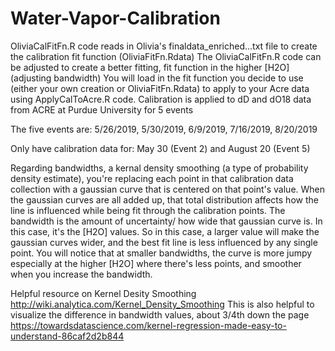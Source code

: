 # Water-Vapor-Calibration
OliviaCalFitFn.R code reads in Olivia's finaldata_enriched...txt file to create the calibration fit function (OliviaFitFn.Rdata) 
The OliviaCalFitFn.R code can be adjusted to create a better fitting, fit function in the higher [H2O] (adjusting bandwidth)
You will load in the fit function you decide to use (either your own creation or OliviaFitFn.Rdata) to apply to your Acre data using ApplyCalToAcre.R code. 
Calibration is applied to dD and dO18 data from ACRE at Purdue University for 5 events

The five events are:
5/26/2019,
5/30/2019,
6/9/2019,
7/16/2019,
8/20/2019

Only have calibration data for:
May 30 (Event 2) and 
August 20 (Event 5)

Regarding bandwidths,
a kernal density smoothing (a type of probability density estimate), you're replacing each point in that calibration data collection with a gaussian curve that is centered on that point's value. 
When the gaussian curves are all added up, that total distribution affects how the line is influenced while being fit through the calibration points. 
The bandwidth is the amount of uncertainty/ how wide that gaussian curve is. 
In this case, it's the [H2O] values. So in this case, a larger value will make the gaussian curves wider, and the best fit line is less influenced by any single point. 
You will notice that at smaller bandwidths, the curve is more jumpy especially at the higher [H2O] where there's less points, and smoother when you increase the bandwidth.

Helpful resource on Kernel Desity Smoothing
  http://wiki.analytica.com/Kernel_Density_Smoothing
This is also helpful to visualize the difference in bandwidth values, about 3/4th down the page 
  https://towardsdatascience.com/kernel-regression-made-easy-to-understand-86caf2d2b844
